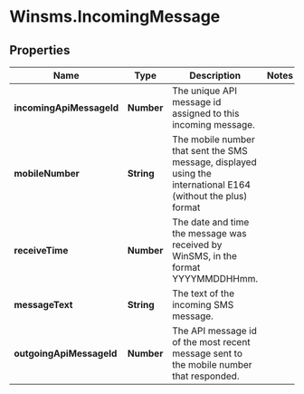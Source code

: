 # Winsms.IncomingMessage

## Properties
Name | Type | Description | Notes
------------ | ------------- | ------------- | -------------
**incomingApiMessageId** | **Number** | The unique API message id assigned to this incoming message.  | 
**mobileNumber** | **String** | The mobile number that sent the SMS message, displayed using the international E164 (without the plus) format  | 
**receiveTime** | **Number** | The date and time the message was received by WinSMS, in the format YYYYMMDDHHmm.  | 
**messageText** | **String** | The text of the incoming SMS message.  | 
**outgoingApiMessageId** | **Number** | The API message id of the most recent message sent to the mobile number that responded.  | 


